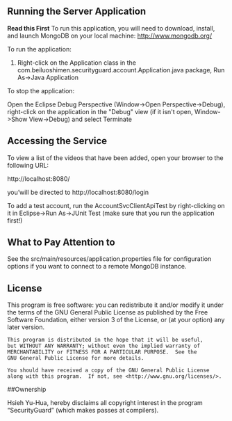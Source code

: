 ## Running the Server Application

__Read this First__
To run this application, you will need to download, install, and launch MongoDB
on your local machine: http://www.mongodb.org/

To run the application:

1. Right-click on the Application class in the com.beiluoshimen.securityguard.account.Application.java
package, Run As->Java Application 

To stop the application:

Open the Eclipse Debug Perspective (Window->Open Perspective->Debug), right-click on
the application in the "Debug" view (if it isn't open, Window->Show View->Debug) and
select Terminate

## Accessing the Service

To view a list of the videos that have been added, open your browser to the following
URL:

http://localhost:8080/

you’will be directed to http://localhost:8080/login

To add a test account, run the AccountSvcClientApiTest by right-clicking on it in 
Eclipse->Run As->JUnit Test (make sure that you run the application first!)

## What to Pay Attention to

See the src/main/resources/application.properties file for configuration
options if you want to connect to a remote MongoDB instance.

## License 

  This program is free software: you can redistribute it and/or modify
    it under the terms of the GNU General Public License as published by
    the Free Software Foundation, either version 3 of the License, or
    (at your option) any later version.

    This program is distributed in the hope that it will be useful,
    but WITHOUT ANY WARRANTY; without even the implied warranty of
    MERCHANTABILITY or FITNESS FOR A PARTICULAR PURPOSE.  See the
    GNU General Public License for more details.

    You should have received a copy of the GNU General Public License
    along with this program.  If not, see <http://www.gnu.org/licenses/>.

##Ownership

Hsieh Yu-Hua, hereby disclaims all copyright interest in the program “SecurityGuard” (which makes passes at compilers).




